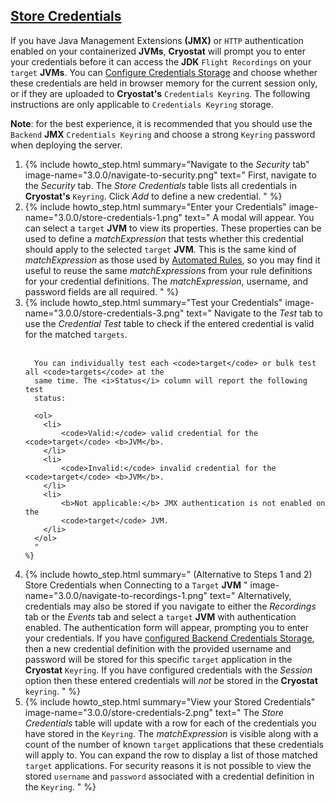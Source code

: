 ## [Store Credentials](#store-credentials)
If you have Java Management Extensions **(JMX)** or `HTTP` authentication enabled on
your containerized **JVMs**, **Cryostat** will prompt you to enter your credentials
before it can access the **JDK** `Flight Recordings` on your `target` **JVMs**. You can
<a href="#configure-credentials-storage">Configure Credentials Storage</a> and
choose whether these credentials are held in browser memory for the current
session only, or if they are uploaded to **Cryostat's** `Credentials Keyring`. The
following instructions are only applicable to `Credentials Keyring` storage.

**Note**: for the best experience, it is recommended that you should use the
`Backend` **JMX** `Credentials Keyring` and choose a strong `Keyring` password when
deploying the server.

<ol>
  <li>
    {% include howto_step.html
      summary="Navigate to the <i>Security</i> tab"
      image-name="3.0.0/navigate-to-security.png"
      text="
        First, navigate to the <i>Security</i> tab. The <i>Store Credentials</i> table
        lists all credentials in <b>Cryostat's</b> <code>Keyring</code>. Click <i>Add</i> to define
        a new credential.
      "
    %}
  </li>
  <li>
    {% include howto_step.html
      summary="Enter your Credentials"
      image-name="3.0.0/store-credentials-1.png"
      text="
          A modal will appear. You can select a <code>target</code> <b>JVM</b> to view its
          properties.
          These properties can be used to define a <i>matchExpression</i> that
          tests whether this credential should apply to the selected <code>target</code> <b>JVM</b>.
          This is the same kind of <i>matchExpression</i> as those used by
          <a href='#create-an-automated-rule'>Automated Rules</a>, so you may
          find it useful to reuse the same <i>matchExpressions</i> from your
          rule definitions for your credential definitions. The
          <i>matchExpression</i>, username, and password fields are all required.
      "
    %}
  </li>
  <li>
    {% include howto_step.html
      summary="Test your Credentials"
      image-name="3.0.0/store-credentials-3.png"
      text="
      Navigate to the <i>Test</i> tab to use the <i>Credential Test</i> table
      to check if the entered credential is valid for the matched <code>targets</code>.
      <br><br>

      You can individually test each <code>target</code> or bulk test all <code>targets</code> at the
      same time. The <i>Status</i> column will report the following test
      status:

      <ol>
        <li>
            <code>Valid:</code> valid credential for the <code>target</code> <b>JVM</b>.
        </li>
        <li>
            <code>Invalid:</code> invalid credential for the <code>target</code> <b>JVM</b>.
        </li>
        <li>
            <b>Not applicable:</b> JMX authentication is not enabled on the
            <code>target</code> JVM.
        </li>
      </ol>
      "
    %}
  </li>
  <li>
    {% include howto_step.html
      summary="
          (Alternative to Steps 1 and 2) Store Credentials when Connecting to a
          <code>Target</code> <b>JVM</b>
          "
      image-name="3.0.0/navigate-to-recordings-1.png"
      text="
        Alternatively, credentials may also be stored if you navigate to either
        the <i>Recordings</i> tab or the <i>Events</i> tab and select a <code>target</code>
        <b>JVM</b> with authentication enabled. The authentication form will appear,
        prompting you to enter your credentials. If you have
        <a href='#configure-credentials-storage'>configured Backend Credentials Storage</a>,
        then a new credential definition with the provided username and
        password will be stored for this specific <code>target</code> application in the
        <b>Cryostat</b> <code>Keyring</code>. If you have configured credentials with the
        <i>Session</i> option then these entered credentials will <i>not</i> be
        stored in the <b>Cryostat</b> <code>keyring</code>.
      "
    %}
  </li>
  <li>
    {% include howto_step.html
      summary="View your Stored Credentials"
      image-name="3.0.0/store-credentials-2.png"
      text="
        The <i>Store Credentials</i> table will update with a row for each of the credentials you have stored in the <code>Keyring</code>. The <i>matchExpression</i> is visible along with a count of the number of known <code>target</code> applications that these credentials will apply to. You can expand the row to display a list of those matched <code>target</code> applications. For security reasons it is not possible to view the stored <code>username</code> and <code>password</code> associated with a credential definition in the <code>Keyring</code>.
      "
    %}
  </li>
</ol>
